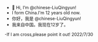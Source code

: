 - 👋 Hi, I’m @chinese-LiuQingyun!
- I form China.I'm 12 years old now.
- 你好，我是 @chinese-LiuQingyun!
- 我来自中国。我现在12岁了。

-If I am cross,please point it out!
2022/7/30
<!---
chinese-LiuQingyun/chinese-LiuQingyun is a ✨ special ✨ repository because its `README.md` (this file) appears on your GitHub profile.
You can click the Preview link to take a look at your changes.
--->
